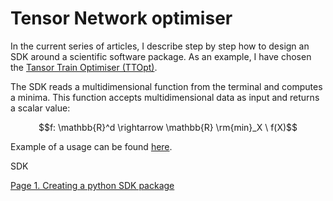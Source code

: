 # Tensor Network optimiser

In the current series of articles, I describe step by step how to design an SDK around a scientific software package. As an example, I have chosen the [Tansor Train Optimiser (TTOpt)](https://github.com/AndreiChertkov/ttopt). 

The SDK reads a multidimensional function from the terminal and computes a minima. This function accepts multidimensional data as input and returns a scalar value:

```math
f: \mathbb{R}^d \rightarrow \mathbb{R}
\rm{min}_X \ f(X)
```

Example of a usage can be found [here](https://github.com/AndreiChertkov/ttopt/blob/master/demo/qtt_100d.py).



SDK 

[Page 1. Creating a python SDK package](./ttopt1.md)
